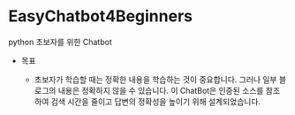 # EasyChatbot4Beginners

python 초보자를 위한 Chatbot

- 목표

    - 초보자가 학습할 때는 정확한 내용을 학습하는 것이 중요합니다. 그러나 일부 블로그의 내용은 정확하지 않을 수 있습니다. 
    이 ChatBot은 인증된 소스를 참조하여 검색 시간을 줄이고 답변의 정확성을 높이기 위해 설계되었습니다.

